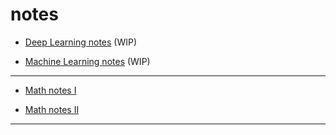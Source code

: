 # notes

* [Deep Learning notes](https://barhanc.github.io/notes/dl/dl.pdf) (WIP)

* [Machine Learning notes](https://barhanc.github.io/notes/dl/ml.pdf) (WIP)

---

* [Math notes I](https://barhanc.github.io/notes/math/alg.pdf)

* [Math notes II](https://barhanc.github.io/notes/math/am.pdf)

---